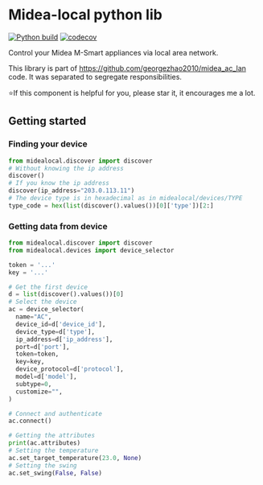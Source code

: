 # Midea-local python lib

[![Python build](https://github.com/rokam/midea-local/actions/workflows/python-build.yml/badge.svg)](https://github.com/rokam/midea-local/actions/workflows/python-build.yml)
[![codecov](https://codecov.io/github/rokam/midea-local/graph/badge.svg?token=8V0C1T2GJA)](https://codecov.io/github/rokam/midea-local)

Control your Midea M-Smart appliances via local area network.

This library is part of https://github.com/georgezhao2010/midea_ac_lan code. It was separated to segregate responsibilities.

⭐If this component is helpful for you, please star it, it encourages me a lot.

## Getting started

### Finding your device

```python
from midealocal.discover import discover
# Without knowing the ip address
discover()
# If you know the ip address
discover(ip_address="203.0.113.11")
# The device type is in hexadecimal as in midealocal/devices/TYPE
type_code = hex(list(discover().values())[0]['type'])[2:]
```

### Getting data from device

```python
from midealocal.discover import discover
from midealocal.devices import device_selector

token = '...'
key = '...'

# Get the first device
d = list(discover().values())[0]
# Select the device
ac = device_selector(
  name="AC",
  device_id=d['device_id'],
  device_type=d['type'],
  ip_address=d['ip_address'],
  port=d['port'],
  token=token,
  key=key,
  device_protocol=d['protocol'],
  model=d['model'],
  subtype=0,
  customize="",
)

# Connect and authenticate
ac.connect()

# Getting the attributes
print(ac.attributes)
# Setting the temperature
ac.set_target_temperature(23.0, None)
# Setting the swing
ac.set_swing(False, False)
```
